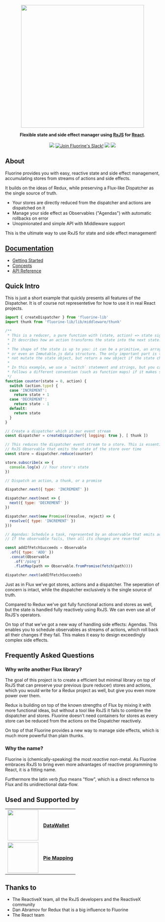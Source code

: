 <p align="center"><img src="https://raw.githubusercontent.com/philpl/fluorine/master/docs/fluorine-flasky-2x.gif" width=400></p>
<p align="center">
<strong>Flexible state and side effect manager using <a href="https://github.com/Reactive-Extensions/RxJS">RxJS</a> for <a href="https://facebook.github.io/react/">React</a>.</strong>
<br><br>
<a href="https://travis-ci.org/philpl/fluorine"><img src="https://img.shields.io/travis/philpl/fluorine/master.svg"></a>
<a href="https://slack.fluorinejs.org/"><img alt="Join Fluorine's Slack!" src="https://slack.fluorinejs.org/badge.svg"></a>
<a href="https://npmjs.com/package/fluorine-lib"><img src="https://img.shields.io/npm/dm/fluorine-lib.svg"></a>
<a href="https://npmjs.com/package/fluorine-lib"><img src="https://img.shields.io/npm/v/fluorine-lib.svg"></a>
</p>

## About

Fluorine provides you with easy, reactive state and side effect management,
accumulating stores from streams of actions and side effects.

It builds on the ideas of Redux, while preserving a Flux-like Dispatcher
as the single source of truth.

- Your stores are directly reduced from the dispatcher and actions are dispatched on it
- Manage your side effect as Observables ("Agendas") with automatic rollbacks on error
- Unopinionated and simple API with Middleware support

This is the ultimate way to use RxJS for state and side effect management!

## [Documentation](https://fluorinejs.org)

* [Getting Started](https://fluorinejs.org/getting-started/index.html)
* [Concepts](https://fluorinejs.org/concepts/index.html)
* [API Reference](https://fluorinejs.org/api/index.html)

## Quick Intro

This is just a short example that quickly presents all features of the Dispatcher.
It is of course not representetive for how to use it in real React projects.

```js
import { createDispatcher } from 'fluorine-lib'
import thunk from 'fluorine-lib/lib/middleware/thunk'

/**
 * This is a reducer, a pure function with (state, action) => state signature.
 * It describes how an action transforms the state into the next state.
 *
 * The shape of the state is up to you: it can be a primitive, an array, an object,
 * or even an Immutable.js data structure. The only important part is that you should
 * not mutate the state object, but return a new object if the state changes.
 *
 * In this example, we use a `switch` statement and strings, but you can use a helper that
 * follows a different convention (such as function maps) if it makes sense for your project.
 */
function counter(state = 0, action) {
  switch (action.type) {
  case 'INCREMENT':
    return state + 1
  case 'DECREMENT':
    return state - 1
  default:
    return state
  }
}

// Create a dispatcher which is our event stream
const dispatcher = createDispatcher({ logging: true }, [ thunk ])

// This reduces the dispatcher event stream to a store. This is essentially an
// RxJS Observable that emits the state of the store over time
const store = dispatcher.reduce(counter)

store.subscribe(x => {
  console.log(x) // Your store's state
})

// Dispatch an action, a thunk, or a promise

dispatcher.next({ type: 'INCREMENT' })

dispatcher.next(next => {
  next({ type: 'DECREMENT' })
})

dispatcher.next(new Promise((resolve, reject) => {
  resolve({ type: 'INCREMENT' })
}))

// Agendas: Schedule a task, represented by an observable that emits actions
// If the observable fails, then all its changes are reverted

const addIfFetchSucceeds = Observable
  .of({ type: 'ADD' })
  .concat(Observable
    .of('/ping')
    .flatMap(path => Observable.fromPromise(fetch(path))))

dispatcher.next(addIfFetchSucceeds)
```

Just as in Flux we've got stores, actions and a dispatcher. The seperation of
concern is intact, while the dispatcher exclusively is the single source of truth.

Compared to Redux we've got fully functional actions and stores as well, but the
state is handled fully reactively using RxJS. We can even use all of RxJS's
operators.

On top of that we've got a new way of handling side effects: Agendas. This enables
you to schedule observables as streams of actions, which roll back all their changes
if they fail. This makes it easy to design exceedingly complex side effects.

## Frequently Asked Questions

### Why write another Flux library?

The goal of this project is to create a efficient but minimal library on top
of RxJS that can preserve your previous (pure reducer) stores and actions, which
you would write for a Redux project as well, but give you even more power over
them.

Redux is building on top of the known strengths of Flux by mixing it with more
functional ideas, but without a tool like RxJS it fails to combine the
dispatcher and stores. Fluorine doesn't need containers for stores as
every store can be reduced from the actions on the Dispatcher reactively.

On top of that Fluorine provides a new way to manage side effects, which is much
more powerful than plain thunks.

### Why the name?

Fluorine is (chemically-speaking) the most *reactive* non-metal. As Fluorine
embraces RxJS to bring even more advantages of reactive programming to React, it
is a fitting name.

Furthermore the latin verb *fluo* means "flow", which is a direct refernce
to Flux and its unidirectional data-flow.

## Used and Supported by

<table border="0">

<tr>
<td><img src="https://datawallet.io/img/logo.svg" height="100px"/></td>
<td valign="middle"><h4><a href="https://datawallet.io">DataWallet</a></h4></td>
</tr>

<tr>
<td><img src="https://piemapping.com/img/favicons/apple-touch-icon.png" height="100px"/></td>
<td valign="middle"><h4><a href="https://piemapping.com">Pie Mapping</a></h4></td>
</tr>

</table>

## Thanks to

* The ReactiveX team, all the RxJS developers and the ReactiveX community
* Dan Abramov for Redux that is a big influence to Fluorine
* The React team


